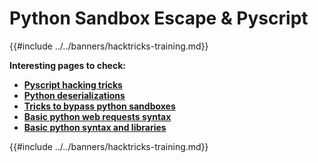 # Python Sandbox Escape & Pyscript

{{#include ../../banners/hacktricks-training.md}}


**Interesting pages to check:**

- [**Pyscript hacking tricks**](pyscript.md)
- [**Python deserializations**](../../pentesting-web/deserialization/#python)
- [**Tricks to bypass python sandboxes**](bypass-python-sandboxes/)
- [**Basic python web requests syntax**](web-requests.md)
- [**Basic python syntax and libraries**](basic-python.md)

{{#include ../../banners/hacktricks-training.md}}



